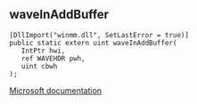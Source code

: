 ## waveInAddBuffer

```
[DllImport("winmm.dll", SetLastError = true)]
public static extern uint waveInAddBuffer(
   IntPtr hwi,
   ref WAVEHDR pwh,
   uint cbwh
);
```

[Microsoft documentation](link_to_documentation)
